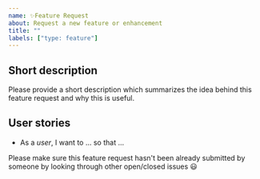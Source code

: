 ```yaml
---
name: ✨Feature Request
about: Request a new feature or enhancement
title: ""
labels: ["type: feature"]
---
```


## Short description

Please provide a short description which summarizes the idea behind this feature request and why this is useful.

## User stories

* As a *user*, I want to ... so that ...


Please make sure this feature request hasn't been already submitted by someone by looking through other open/closed issues 😃
